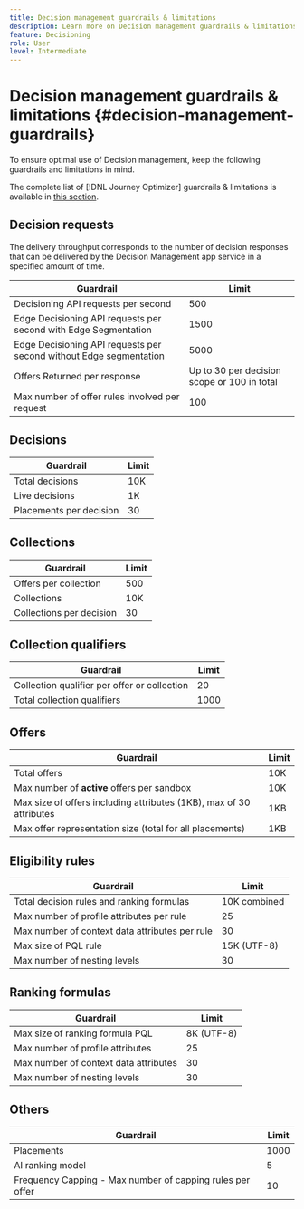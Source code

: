 ```yaml
---
title: Decision management guardrails & limitations
description: Learn more on Decision management guardrails & limitations.
feature: Decisioning
role: User
level: Intermediate
---
```


# Decision management guardrails & limitations {#decision-management-guardrails}

To ensure optimal use of Decision management, keep the following guardrails and limitations in mind.

The complete list of [!DNL Journey Optimizer] guardrails & limitations is available in [this section](../start/guardrails.md).

## Decision requests

The delivery throughput corresponds to the number of decision responses that can be delivered by the Decision Management app service in a specified amount of time.

| Guardrail | Limit |
| ------- | ------- |
| Decisioning API requests per second | 500 |
| Edge Decisioning API requests per second with Edge Segmentation | 1500 |
| Edge Decisioning API requests per second without Edge segmentation | 5000 |
| Offers Returned per response |Up to 30 per decision scope or 100 in total |
| Max number of offer rules involved per request | 100 |

## Decisions

| Guardrail | Limit |
| ------- | ------- |
| Total decisions | 10K |
| Live decisions | 1K |
| Placements per decision | 30 |

## Collections

| Guardrail | Limit |
| ------- | ------- |
| Offers per collection | 500 |
| Collections | 10K |
| Collections per decision | 30 |

## Collection qualifiers

| Guardrail | Limit |
| ------- | ------- |
| Collection qualifier per offer or collection | 20 |
| Total collection qualifiers | 1000 |

## Offers

| Guardrail | Limit |
| ------- | ------- |
| Total offers | 10K |
| Max number of **active** offers per sandbox | 10K |
| Max size of offers including attributes (1KB), max of 30 attributes | 1KB |
| Max offer representation size (total for all placements) | 1KB |

## Eligibility rules

| Guardrail | Limit |
| ------- | ------- |
| Total decision rules and ranking formulas | 10K combined |
| Max number of profile attributes per rule | 25 |
| Max number of context data attributes per rule | 30 |
| Max size of PQL rule | 15K (UTF-8) |
| Max number of nesting levels | 30|

## Ranking formulas

| Guardrail | Limit |
| ------- | ------- |
| Max size of ranking formula PQL | 8K (UTF-8) |
| Max number of profile attributes | 25 |
| Max number of context data attributes | 30 |
| Max number of nesting levels | 30|

## Others

| Guardrail | Limit |
| ------- | ------- |
| Placements | 1000 |
| AI ranking model | 5 |
| Frequency Capping - Max number of capping rules per offer | 10 |
